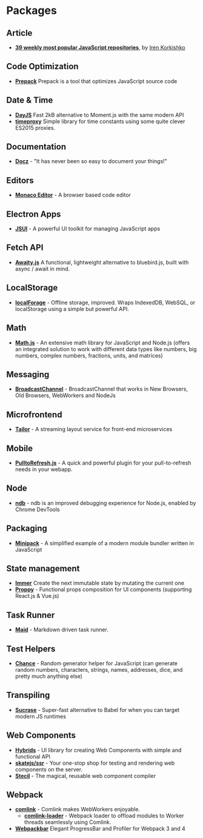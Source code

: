 # Packages

## Article

* **[39 weekly most popular JavaScript repositories](https://itnext.io/39-most-popular-javascript-open-source-projects-on-github-june-2018-bae92be1a886)**, by [Iren Korkishko](https://itnext.io/@Iren.Korkishko)

## Code Optimization

* **[Prepack](https://prepack.io/)** Prepack is a tool that optimizes JavaScript source code

## Date & Time

* **[DayJS](https://github.com/xx45/dayjs)** Fast 2kB alternative to Moment.js with the same modern API
* **[timeproxy](https://github.com/selbekk/timeproxy)** Simple library for time constants using some quite clever ES2015 proxies.

## Documentation

* **[Docz](https://github.com/pedronauck/docz/)** - "It has never been so easy to document your things!"

## Editors

* **[Monaco Editor](https://github.com/Microsoft/monaco-editor)** - A browser based code editor

## Electron Apps

* **[JSUI](https://github.com/kitze/JSUI)** - A powerful UI toolkit for managing JavaScript apps

## Fetch API

* **[Awaity.js](https://github.com/asfktz/Awaity.js)** A functional, lightweight alternative to bluebird.js, built with async / await in mind.

## LocalStorage

* **[localForage](https://github.com/localForage/localForage)** - Offline storage, improved. Wraps IndexedDB, WebSQL, or localStorage using a simple but powerful API.

## Math

* **[Math.js](https://github.com/josdejong/mathjs/)** - An extensive math library for JavaScript and Node.js (offers an integrated solution to work with different data types like numbers, big numbers, complex numbers, fractions, units, and matrices)

## Messaging

* **[BroadcastChannel](https://github.com/pubkey/broadcast-channel)** - BroadcastChannel that works in New Browsers, Old Browsers, WebWorkers and NodeJs

## Microfrontend

* **[Tailor](https://github.com/zalando/tailor)** - A streaming layout service for front-end microservices

## Mobile

* **[PulltoRefresh.js](https://github.com/BoxFactura/pulltorefresh.js)** - A quick and powerful plugin for your pull-to-refresh needs in your webapp.

## Node

* **[ndb](https://github.com/GoogleChromeLabs/ndb)** - ndb is an improved debugging experience for Node.js, enabled by Chrome DevTools

## Packaging

* **[Minipack](https://github.com/ronami/minipack)** - A simplified example of a modern module bundler written in JavaScript

## State management

* **[Immer](https://github.com/mweststrate/immer)** Create the next immutable state by mutating the current one
* **[Proppy](https://github.com/fahad19/proppy)** - Functional props composition for UI components (supporting React.js & Vue.js)

## Task Runner

* **[Maid](https://github.com/egoist/maid)** - Markdown driven task runner.

## Test Helpers

* **[Chance](https://github.com/chancejs/chancejs)** - Random generator helper for JavaScript (can generate random numbers, characters, strings, names, addresses, dice, and pretty much anything else)

## Transpiling

* **[Sucrase](https://github.com/alangpierce/sucrase)** - Super-fast alternative to Babel for when you can target modern JS runtimes

## Web Components

* **[Hybrids](https://github.com/hybridsjs/hybrids)** - UI library for creating Web Components with simple and functional API
* **[skatejs/ssr](https://github.com/skatejs/ssr)** - Your one-stop shop for testing and rendering web components on the server.
* **[Stecil](https://stenciljs.com/)** - The magical, reusable web component compiler

## Webpack
* **[comlink](https://github.com/GoogleChromeLabs/comlink)** - Comlink makes WebWorkers enjoyable.
  * **[comlink-loader](https://github.com/GoogleChromeLabs/comlink-loader)** - Webpack loader to offload modules to Worker threads seamlessly using Comlink.
* **[Webpackbar](https://github.com/nuxt/webpackbar)** Elegant ProgressBar and Profiler for Webpack 3 and 4
